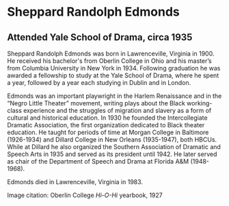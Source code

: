 # Sheppard Randolph Edmonds
## Attended Yale School of Drama, circa 1935
Sheppard Randolph Edmonds was born in Lawrenceville, Virginia in 1900. He received his bachelor's from Oberlin College in Ohio and his master’s from Columbia University in New York in 1934. Following graduation he was awarded a fellowship to study at the Yale School of Drama, where he spent a year, followed by a year each studying in Dublin and in London.

Edmonds was an important playwright in the Harlem Renaissance and in the “Negro Little Theater” movement, writing plays about the Black working-class experience and the struggles of migration and slavery as a form of cultural and historical education. In 1930 he founded the Intercollegiate Dramatic Association, the first organization dedicated to Black theater education. He taught for periods of time at Morgan College in Baltimore (1926-1934) and Dillard College in New Orleans (1935-1947), both HBCUs. While at Dillard he also organized the Southern Association of Dramatic and Speech Arts in 1935 and served as its president until 1942. He later served as chair of the Department of Speech and Drama at Florida A&M (1948-1968). 

Edmonds died in Lawrenceville, Virginia in 1983.

Image citation: Oberlin College *Hi-O-Hi* yearbook, 1927
